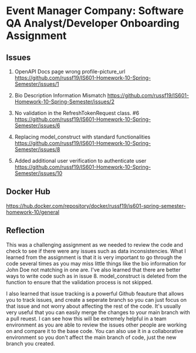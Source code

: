 # Event Manager Company: Software QA Analyst/Developer Onboarding Assignment

## Issues

1. OpenAPI Docs page wrong profile-picture_url
   https://github.com/russf19/IS601-Homework-10-Spring-Semester/issues/1

2. Bio Description Information Mismatch
   https://github.com/russf19/IS601-Homework-10-Spring-Semester/issues/2

3. No validation in the RefreshTokenRequest class. #6
   https://github.com/russf19/IS601-Homework-10-Spring-Semester/issues/6
   
4. Replacing model_construct with standard functionalities
   https://github.com/russf19/IS601-Homework-10-Spring-Semester/issues/8
   
5. Added additional user verification to authenticate user
  https://github.com/russf19/IS601-Homework-10-Spring-Semester/issues/10

## Docker Hub 
https://hub.docker.com/repository/docker/russf19/is601-spring-semester-homework-10/general

## Reflection
This was a challenging assignment as we needed to review the code and check to see if there were any issues such as data inconsistencies. What I learned from the assignment is that it is very important to go through the code several times as you may miss little things like the bio information for John Doe not matching in one are. I've also learned that there are better ways to write code such as in issue 8. model_construct is deleted from the function to ensure that the validation process is not skipped.

I also learned that issue tracking is a powerful Github feauture that allows you to track issues, and create a seperate branch so you can just focus on that issue and not worry about affecting the rest of the code. It's usually very useful that you can easily merge the changes to your main branch with a pull reuest. I can see how this will be extremely helpful in a team environment as you are able to review the issues other people are working on and compare it to the base code. You can also use it in a collaborative environment so you don't affect the main branch of code, just the new branch you created.
 
